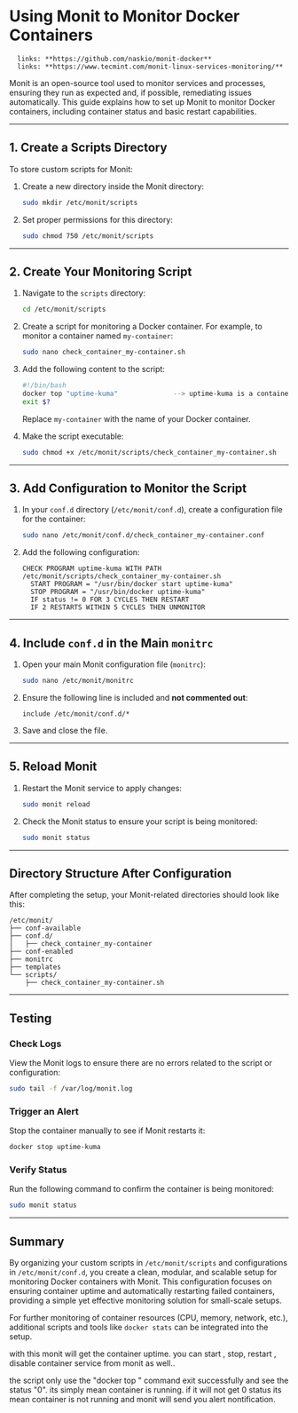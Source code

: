 # Using Monit to Monitor Docker Containers

      links: **https://github.com/naskio/monit-docker**
      links: **https://www.tecmint.com/monit-linux-services-monitoring/**

Monit is an open-source tool used to monitor services and processes, ensuring they run as expected and, if possible, remediating issues automatically. This guide explains how to set up Monit to monitor Docker containers, including container status and basic restart capabilities.

---

## **1. Create a Scripts Directory**

To store custom scripts for Monit:

1. Create a new directory inside the Monit directory:
   ```bash
   sudo mkdir /etc/monit/scripts
   ```

2. Set proper permissions for this directory:
   ```bash
   sudo chmod 750 /etc/monit/scripts
   ```

---

## **2. Create Your Monitoring Script**

1. Navigate to the `scripts` directory:
   ```bash
   cd /etc/monit/scripts
   ```

2. Create a script for monitoring a Docker container. For example, to monitor a container named `my-container`:
   ```bash
   sudo nano check_container_my-container.sh
   ```

3. Add the following content to the script:
   ```bash
   #!/bin/bash
   docker top "uptime-kuma"              --> uptime-kuma is a container name
   exit $?
   ```

   Replace `my-container` with the name of your Docker container.

4. Make the script executable:
   ```bash
   sudo chmod +x /etc/monit/scripts/check_container_my-container.sh
   ```

---

## **3. Add Configuration to Monitor the Script**

1. In your `conf.d` directory (`/etc/monit/conf.d`), create a configuration file for the container:
   ```bash
   sudo nano /etc/monit/conf.d/check_container_my-container.conf
   ```

2. Add the following configuration:
   ```plaintext
   CHECK PROGRAM uptime-kuma WITH PATH /etc/monit/scripts/check_container_my-container.sh
     START PROGRAM = "/usr/bin/docker start uptime-kuma"
     STOP PROGRAM = "/usr/bin/docker uptime-kuma"
     IF status != 0 FOR 3 CYCLES THEN RESTART
     IF 2 RESTARTS WITHIN 5 CYCLES THEN UNMONITOR
   ```

---

## **4. Include `conf.d` in the Main `monitrc`**

1. Open your main Monit configuration file (`monitrc`):
   ```bash
   sudo nano /etc/monit/monitrc
   ```

2. Ensure the following line is included and **not commented out**:
   ```plaintext
   include /etc/monit/conf.d/*
   ```

3. Save and close the file.

---

## **5. Reload Monit**

1. Restart the Monit service to apply changes:
   ```bash
   sudo monit reload
   ```

2. Check the Monit status to ensure your script is being monitored:
   ```bash
   sudo monit status
   ```

---

## **Directory Structure After Configuration**

After completing the setup, your Monit-related directories should look like this:

```plaintext
/etc/monit/
├── conf-available
├── conf.d/
│   ├── check_container_my-container
├── conf-enabled
├── monitrc
├── templates
└── scripts/
    ├── check_container_my-container.sh
```

---

## **Testing**

### **Check Logs**
View the Monit logs to ensure there are no errors related to the script or configuration:
```bash
sudo tail -f /var/log/monit.log
```

### **Trigger an Alert**
Stop the container manually to see if Monit restarts it:
```bash
docker stop uptime-kuma
```

### **Verify Status**
Run the following command to confirm the container is being monitored:
```bash
sudo monit status
```

---

## **Summary**

By organizing your custom scripts in `/etc/monit/scripts` and configurations in `/etc/monit/conf.d`, you create a clean, modular, and scalable setup for monitoring Docker containers with Monit. This configuration focuses on ensuring container uptime and automatically restarting failed containers, providing a simple yet effective monitoring solution for small-scale setups.

For further monitoring of container resources (CPU, memory, network, etc.), additional scripts and tools like `docker stats` can be integrated into the setup.

with this monit will get the container uptime. you can start , stop, restart , disable container service from monit as well.. 

the script only use the "docker top <container-name>" command exit successfully and see the status "0". its simply mean container is running. if it will not get 0 status its mean container is not running and monit will send you alert nontification.
